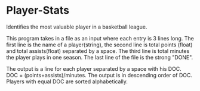 # Player-Stats
Identifies the most valuable player in a basketball league.

This program takes in a file as an input where each entry is 3 lines long. The first line is the name of a player(string), the second line is total points (float) and total assists(float) separated by a space. The third line is total minutes the player plays in one season. The last line of the file is the strong "DONE".

The output is a line for each player separated by a space with his DOC. DOC = (points+assists)/minutes. The output is in descending order of DOC. Players with equal DOC are sorted alphabetically. 
